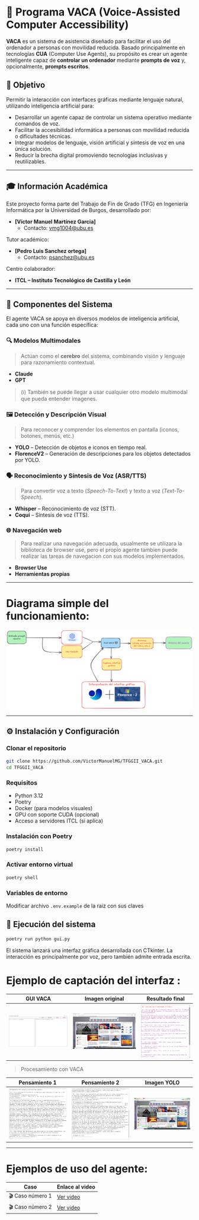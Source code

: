 # 🐄 Programa VACA (Voice-Assisted Computer Accessibility)

**VACA** es un sistema de asistencia diseñado para facilitar el uso del ordenador a personas con movilidad reducida. Basado principalmente en tecnologías **CUA** (Computer Use Agents), su propósito es crear un agente inteligente capaz de **controlar un ordenador** mediante **prompts de voz** y, opcionalmente, **prompts escritos**.

## 🚀 Objetivo

Permitir la interacción con interfaces gráficas mediante lenguaje natural, utilizando inteligencia artificial para:

- Desarrollar un agente capaz de controlar un sistema operativo mediante comandos de voz.
- Facilitar la accesibilidad informática a personas con movilidad reducida o dificultades técnicas.
- Integrar modelos de lenguaje, visión artificial y síntesis de voz en una única solución.
- Reducir la brecha digital promoviendo tecnologías inclusivas y reutilizables.


---

## 🎓 Información Académica

Este proyecto forma parte del Trabajo de Fin de Grado (TFG) en Ingeniería Informática por la Universidad de Burgos, desarrollado por:

- **[Víctor Manuel Martínez Garcia]**   
  - Contacto: vmg1004@ubu.es

Tutor académico:

- **[Pedro Luis Sanchez ortega]**  
  - Contacto: psanchez@ubu.es

Centro colaborador:

- **ITCL – Instituto Tecnológico de Castilla y León**

---

## 🧠 Componentes del Sistema

El agente VACA se apoya en diversos modelos de inteligencia artificial, cada uno con una función específica:

### 🔍 Modelos Multimodales

> Actúan como el **cerebro** del sistema, combinando visión y lenguaje para razonamiento contextual.

- **Claude**
- **GPT**

> (ℹ) También se puede llegar a usar cualquier otro modelo multimodal que pueda entender imagenes.

### 🖼️ Detección y Descripción Visual

> Para reconocer y comprender los elementos en pantalla (iconos, botones, menús, etc.)

- **YOLO** – Detección de objetos e iconos en tiempo real.
- **FlorenceV2** – Generación de descripciones para los objetos detectados por YOLO.

### 🗣️ Reconocimiento y Síntesis de Voz (ASR/TTS)

> Para convertir voz a texto (_Speech-To-Text_) y texto a voz (_Text-To-Speech_).

- **Whisper** – Reconocimiento de voz (STT).
- **Coqui** – Síntesis de voz (TTS).

### 🌐 Navegación web

> Para realizar una navegación adecuada, usualmente se utilizara la biblioteca de browser use, pero el propio agente tambien puede realizar las tareas de navegacion con sus modelos implementados.

- **Browser Use**
- **Herramientas propias**

---
# Diagrama simple del funcionamiento:

![Diagrama CUA](assets/CUA%20FLOW.png)

---


## ⚙️ Instalación y Configuración

### Clonar el repositorio

```bash
git clone https://github.com/VictorManuelMG/TFGGII_VACA.git
cd TFGGII_VACA
```

### Requisitos

- Python 3.12
- Poetry
- Docker (para modelos visuales)
- GPU con soporte CUDA (opcional)
- Acceso a servidores ITCL (si aplica)

### Instalación con Poetry

```bash
poetry install
```

### Activar entorno virtual

```bash
poetry shell
```

### Variables de entorno

Modificar archivo `.env.example` de la raiz con sus claves

## 🚀 Ejecución del sistema

```bash
poetry run python gui.py
```

El sistema lanzará una interfaz gráfica desarrollada con CTkinter. La interacción es principalmente por voz, pero también admite entrada escrita.


# Ejemplo de captación del interfaz :


| GUI VACA | Imagen original | Resultado final |
|:--------:|:----------------:|:----------------:|
| ![GUI VACA](assets/GUI_inicial.png) | ![Imagen original](assets/ejemplo_original.jpeg) | ![Prompt y respuesta](assets/resultado_final.png) |

>Procesamiento con VACA

| Pensamiento 1 | Pensamiento 2 | Imagen YOLO |
|:-------------:|:-------------:|:-----------:|
| ![Pensamiento 1](assets/Pensamientos_1.png) | ![Pensamiento 2](assets/Pensamientos_2.png) | ![YOLO](assets/ejemplo_yoloed.jpeg) |

---

# Ejemplos de uso del agente:

| Caso | Enlace al video |
|------|------------------|
| 🎬 Caso número 1 | [Ver video](assets/cua_example1.mp4) |
| 🎬 Caso número 2 | [Ver video](assets/cua_example2.mp4) |